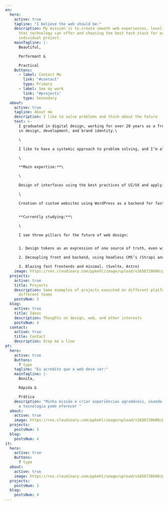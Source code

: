 ```yaml
---
en:
  hero:
    active: true
    tagline: "I believe the web should be:"
    description: My mission is to create smooth web experiences, leveling the best
      that technology can offer and choosing the best tech stack for each
      individual project.
    mainTagline: |-
      Beautiful,

      Performant &

      Practical
    Buttons:
      - label: Contact Me
        link: "#contact"
        type: Primary
      - label: See my work
        link: "#projects"
        type: Secondary
  about:
    active: true
    tagline: About me
    description: I like to solve problems and think about the future
    text: >-
      I graduated in digital design, working for over 20 years as a freelancer
      in design, development, and brand identity.\

      \

      I like to have a systemic approach to problem solving, and I’m always studying what is new in the field of technology.\

      \

      **Main expertise:**\

      \

      Design of interfaces using the best practices of UI/UX and applying the concept of design tokens for scalable development in different platforms/products.\

      \

      Creation of custom websites using WordPress as a backend for fast and efficient results.


      **Currently studying:**\

      \

      I see three pillars for the future of web design:


      1. Design tokens as an expression of one source of truth, even within small teams (Style Dictionary).

      2. Decoupling front and backend, using headless CMS’s (Strapi and other headless CMS’s)

      3. Blazing fast frontends and minimal. (Svelte, Astro)
    image: https://res.cloudinary.com/ppkehl/image/upload/v1656728600/pedro-kehl-400_xd6bmu.png
  projects:
    active: true
    title: Projects
    description: Some examples of projects executed on different platforms with
      different teams
    postsNum: 3
  blog:
    active: true
    title: Ideas
    description: Thoughts on design, web, and other interests
    postsNum: 4
  contact:
    active: true
    title: Contact
    description: Drop me a line
pt:
  hero:
    active: true
    Buttons:
      ? type
    tagline: "Eu acredito que a web deva ser:"
    mainTagline: |-
      Bonita,

      Rápida &

      Prática
    description: "Minha missão é criar experiências agradáveis, usando o melhor que
      a tecnologia pode oferecer "
  about:
    active: true
    image: https://res.cloudinary.com/ppkehl/image/upload/v1656728600/pedro-kehl-400_xd6bmu.png
  projects:
    postsNum: 3
  blog:
    postsNum: 4
it:
  hero:
    active: true
    Buttons:
      ? type
  about:
    active: true
    image: https://res.cloudinary.com/ppkehl/image/upload/v1656728600/pedro-kehl-400_xd6bmu.png
  projects:
    postsNum: 3
  blog:
    postsNum: 4
---
```

